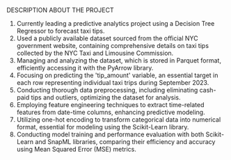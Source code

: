DESCRIPTION ABOUT THE PROJECT <br />

1. Currently leading a predictive analytics project using a Decision Tree Regressor to forecast taxi tips. <br />
2. Used a publicly available dataset sourced from the official NYC government website, containing comprehensive details on taxi tips collected by the NYC Taxi and Limousine Commission. <br />
3. Managing and analyzing the dataset, which is stored in Parquet format, efficiently accessing it with the PyArrow library. <br />
4. Focusing on predicting the 'tip_amount' variable, an essential target in each row representing individual taxi trips during September 2023. <br />
5. Conducting thorough data preprocessing, including eliminating cash-paid tips and outliers, optimizing the dataset for analysis. <br />
6. Employing feature engineering techniques to extract time-related features from date-time columns, enhancing predictive modeling. <br />
7. Utilizing one-hot encoding to transform categorical data into numerical format, essential for modeling using the Scikit-Learn library. <br />
8. Conducting model training and performance evaluation with both Scikit-Learn and SnapML libraries, comparing their efficiency and accuracy using Mean Squared Error (MSE) metrics.<br />
